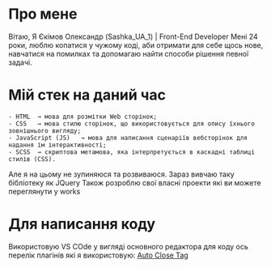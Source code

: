 # Про мене
Вітаю, Я Єкімов Олександр (Sashka_UA_1) | Front-End Developer
Мені 24 роки, люблю копатися у чужому коді, аби отримати для себе щось нове, навчатися на помилках та допомагаю найти способи рішення певної задачі.
# Мій стек на даний час
	- HTML	→ мова для розмітки Web сторінок;
	- CSS	→ мова стилю сторінок, що використовується для опису їхнього зовнішнього вигляду;
	- JavaScript (JS)	→ мова для написання сценаріїв вебсторінок для надання їм інтерактивності;
	- SCSS	→ скриптова метамова, яка інтерпретується в каскадні таблиці стилів (CSS).
Але я на цьому не зупиняюся та розвиваюся.
Зараз вивчаю таку бібліотеку як JQuery
Також розроблю свої власні проекти які ви можете переглянути у works

# Для написання коду
Використовую VS COde у вигляді основного редактора для коду
ось перелік плагінів які я використовую:
	[Auto Close Tag](https://marketplace.visualstudio.com/items/?itemName=formulahendry.auto-close-tag)

